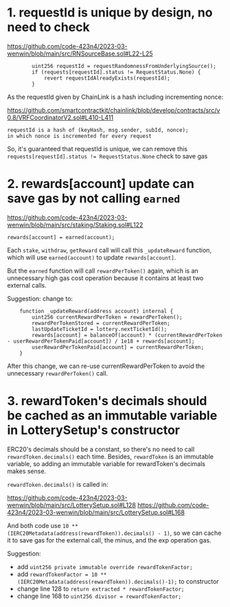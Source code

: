 # 1. requestId is unique by design, no need to check

https://github.com/code-423n4/2023-03-wenwin/blob/main/src/RNSourceBase.sol#L22-L25

```
        uint256 requestId = requestRandomnessFromUnderlyingSource();
        if (requests[requestId].status != RequestStatus.None) {
            revert requestIdAlreadyExists(requestId);
        }
```

As the requestId given by ChainLink is a hash including incrementing nonce:

https://github.com/smartcontractkit/chainlink/blob/develop/contracts/src/v0.8/VRFCoordinatorV2.sol#L410-L411

```
requestId is a hash of (keyHash, msg.sender, subId, nonce);
in which nonce is incremented for every request
```

So, it's guaranteed that requestId is unique, we can remove this `requests[requestId].status != RequestStatus.None` check to save gas

# 2. rewards[account] update can save gas by not calling `earned`

https://github.com/code-423n4/2023-03-wenwin/blob/main/src/staking/Staking.sol#L122

```
rewards[account] = earned(account);
```

Each `stake`, `withdraw`, `getReward` call will call this `_updateReward` function, which will use `earned(account)` to update `rewards[account]`.

But the `earned` function will call `rewardPerToken()` again, which is an unnecessary high gas cost operation because it contains at least two external calls.

Suggestion: change to:

```
    function _updateReward(address account) internal {
        uint256 currentRewardPerToken = rewardPerToken();
        rewardPerTokenStored = currentRewardPerToken;
        lastUpdateTicketId = lottery.nextTicketId();
        rewards[account] = balanceOf(account) * (currentRewardPerToken - userRewardPerTokenPaid[account]) / 1e18 + rewards[account];
        userRewardPerTokenPaid[account] = currentRewardPerToken;
    }
```

After this change, we can re-use currentRewardPerToken to avoid the unnecessary `rewardPerToken()` call.

# 3. rewardToken's decimals should be cached as an immutable variable in LotterySetup's constructor

ERC20's decimals should be a constant, so there's no need to call `rewardToken.decimals()` each time. Besides, `rewardToken` is an immutable variable, so adding an immutable variable for rewardToken's decimals makes sense.

`rewardToken.decimals()` is called in:

https://github.com/code-423n4/2023-03-wenwin/blob/main/src/LotterySetup.sol#L128
https://github.com/code-423n4/2023-03-wenwin/blob/main/src/LotterySetup.sol#L168

And both code use `10 ** (IERC20Metadata(address(rewardToken)).decimals() - 1)`, so we can cache it to save gas for the external call, the minus, and the exp operation gas.

Suggestion: 

- add `uint256 private immutable override rewardTokenFactor;`
- add `rewardTokenFactor = 10 ** (IERC20Metadata(address(rewardToken)).decimals()-1);` to constructor
- change line 128 to `return extracted * rewardTokenFactor;`
- change line 168 to `uint256 divisor = rewardTokenFactor;`